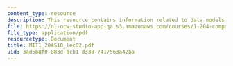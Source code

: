 ```yaml
---
content_type: resource
description: This resource contains information related to data models and normalization.
file: https://ol-ocw-studio-app-qa.s3.amazonaws.com/courses/1-204-computer-algorithms-in-systems-engineering-spring-2010/3ad5b8f0883dbcb1d3387417563a42ba_MIT1_204S10_lec02.pdf
file_type: application/pdf
resourcetype: Document
title: MIT1_204S10_lec02.pdf
uid: 3ad5b8f0-883d-bcb1-d338-7417563a42ba
---
```

